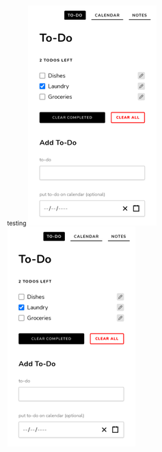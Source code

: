 testing
<img src="https://github.com/magalifabri/react-intro/blob/main/public/check_it_app_mobile_screenshot.png?raw=true" alt="" width="300"/>
<img src="https://github.com/magalifabri/react-intro/blob/main/public/check_it_app_mobile_screenshot.png?raw=true" alt="" width="300"/>
